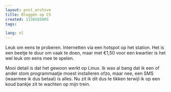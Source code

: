 ```yaml
---
layout: post_archive
title: Bloggen op CS
created: 1136565005
tags:

lang: nl
---
```

Leuk om eens te proberen. Internetten via een hotspot op het station. Het is een beetje te duur om vaak te doen, maar met €1,50 voor een kwartier is het wel leuk om eens mee te spelen.

Mooi detail is dat het gewoon werkt op Linux. Ik was al bang dat ik een of ander stom programmaatje moest installeren ofzo, maar nee, een SMS (waarmee ik dus betaal) is alles. Nu zit ik dit dus te tikken terwijl ik op een koud bankje zit te wachten op mijn trein. 

